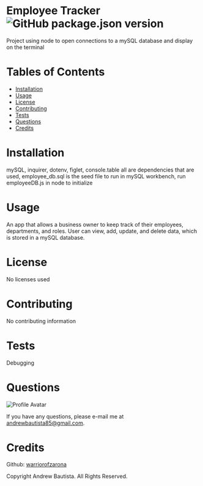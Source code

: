 
# Employee Tracker ![GitHub package.json version](https://img.shields.io/github/package-json/v/WarriorofZarona/Employee-Tracker)
Project using node to open connections to a mySQL database and display on the terminal

# Tables of Contents
* [Installation](#installation)
* [Usage](#usage)
* [License](#license)
* [Contributing](#contributing)
* [Tests](#tests)
* [Questions](#questions)
* [Credits](#credits)

# Installation
mySQL, inquirer, dotenv, figlet, console.table all are dependencies that are used, employee_db.sql is the seed file to run in mySQL workbench, run employeeDB.js in node to initialize

# Usage
An app that allows a business owner to keep track of their employees, departments, and roles. User can view, add, update, and delete data, which is stored in a mySQL database.

# License
No licenses used



# Contributing
No contributing information

# Tests
Debugging

# Questions
![Profile Avatar](https://avatars0.githubusercontent.com/u/56315576?v=4)

If you have any questions, please e-mail me at andrewbautista85@gmail.com.


# Credits

Github: [warriorofzarona](https://api.github.com/users/WarriorofZarona)


Copyright Andrew Bautista. All Rights Reserved.


